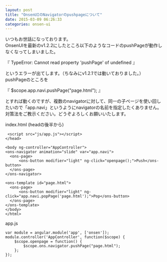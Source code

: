 ```yaml
---
layout: post
title: "OnsenUIのNavigatorのpushpageについて"
date: 2015-03-09 06:26:33
categories: onsen-ui
---
```

<p>いつもお世話になっております。<br>
OnsenUIを最新のv1.2.2にしたところ以下のようなコードのpushPageが動作しなくなってしまいました。</p>

<p>『 TypeError: Cannot read property 'pushPage' of undefined 』</p>

<p>というエラーが出てします。（ちなみにv1.2.1では動いておりました。）<br>
pushPageのところを</p>

<p>『 $scope.app.navi.pushPage("page.html"); 』</p>

<p>とすれば動くのですが、複数のnavigatorに対して、同一の子ページを使い回したいので「app.navi」というようにnavigatorの名前を指定したくありません。<br>
対策法をご教示ください。どうぞよろしくお願いいたします。</p>

<p>index.html (headの後半から)</p>

<pre><code> &lt;script src="js/app.js"&gt;&lt;/script&gt;  
&lt;/head&gt;

&lt;body ng-controller="AppController"&gt;    
&lt;ons-navigator animation="slide" var="app.navi"&gt;
  &lt;ons-page&gt;
      &lt;ons-button modifier="light" ng-click="openpage();"&gt;Push&lt;/ons-button&gt;
  &lt;/ons-page&gt;
&lt;/ons-navigator&gt;

&lt;ons-template id="page.html"&gt;
  &lt;ons-page&gt;
      &lt;ons-button modifier="light" ng-click="app.navi.popPage('page.html');"&gt;Pop&lt;/ons-button&gt;
  &lt;/ons-page&gt;
&lt;/ons-template&gt;
&lt;/body&gt; 
&lt;/html&gt;
</code></pre>

<p>app.js</p>

<pre><code>var module = angular.module('app', ['onsen']);
module.controller('AppController', function($scope) { 
    $scope.openpage = function() {
        $scope.ons.navigator.pushPage("page.html");
    };
});
</code></pre>
